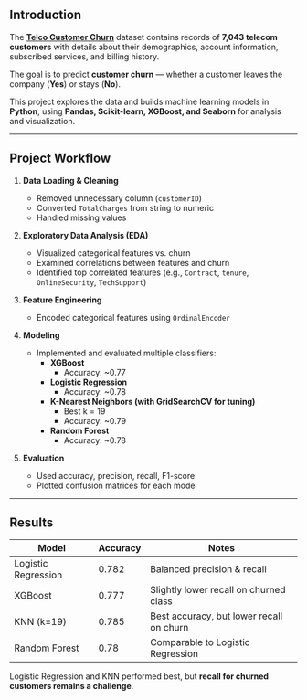 ## Introduction  

The [**Telco Customer Churn**](https://www.kaggle.com/datasets/blastchar/telco-customer-churn) dataset contains records of **7,043 telecom customers** with details about their demographics, account information, subscribed services, and billing history.  

The goal is to predict **customer churn** — whether a customer leaves the company (**Yes**) or stays (**No**).  

This project explores the data and builds machine learning models in **Python**, using **Pandas, Scikit-learn, XGBoost, and Seaborn** for analysis and visualization.  

---

## Project Workflow

1. **Data Loading & Cleaning**
   - Removed unnecessary column (`customerID`)
   - Converted `TotalCharges` from string to numeric
   - Handled missing values

2. **Exploratory Data Analysis (EDA)**
   - Visualized categorical features vs. churn
   - Examined correlations between features and churn
   - Identified top correlated features (e.g., `Contract`, `tenure`, `OnlineSecurity`, `TechSupport`)

3. **Feature Engineering**
   - Encoded categorical features using `OrdinalEncoder`

4. **Modeling**
   - Implemented and evaluated multiple classifiers:
     - **XGBoost**
       - Accuracy: ~0.77
     - **Logistic Regression**
       - Accuracy: ~0.78
     - **K-Nearest Neighbors (with GridSearchCV for tuning)**
       - Best k = 19
       - Accuracy: ~0.79
     - **Random Forest**
       - Accuracy: ~0.78

5. **Evaluation**
   - Used accuracy, precision, recall, F1-score
   - Plotted confusion matrices for each model

---

## Results

| Model                | Accuracy | Notes                                    |
|-----------------------|----------|------------------------------------------|
| Logistic Regression   | 0.782    | Balanced precision & recall              |
| XGBoost               | 0.777    | Slightly lower recall on churned class   |
| KNN (k=19)            | 0.785    | Best accuracy, but lower recall on churn |
| Random Forest         | 0.78     | Comparable to Logistic Regression        |

Logistic Regression and KNN performed best, but **recall for churned customers remains a challenge**.

